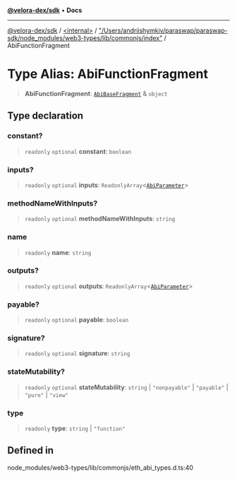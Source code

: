 [**@velora-dex/sdk**](../../../../README.md) • **Docs**

***

[@velora-dex/sdk](../../../../globals.md) / [\<internal\>](../../../README.md) / ["/Users/andriishymkiv/paraswap/paraswap-sdk/node\_modules/web3-types/lib/commonjs/index"](../README.md) / AbiFunctionFragment

# Type Alias: AbiFunctionFragment

> **AbiFunctionFragment**: [`AbiBaseFragment`](AbiBaseFragment.md) & `object`

## Type declaration

### constant?

> `readonly` `optional` **constant**: `boolean`

### inputs?

> `readonly` `optional` **inputs**: `ReadonlyArray`\<[`AbiParameter`](AbiParameter.md)\>

### methodNameWithInputs?

> `readonly` `optional` **methodNameWithInputs**: `string`

### name

> `readonly` **name**: `string`

### outputs?

> `readonly` `optional` **outputs**: `ReadonlyArray`\<[`AbiParameter`](AbiParameter.md)\>

### payable?

> `readonly` `optional` **payable**: `boolean`

### signature?

> `readonly` `optional` **signature**: `string`

### stateMutability?

> `readonly` `optional` **stateMutability**: `string` \| `"nonpayable"` \| `"payable"` \| `"pure"` \| `"view"`

### type

> `readonly` **type**: `string` \| `"function"`

## Defined in

node\_modules/web3-types/lib/commonjs/eth\_abi\_types.d.ts:40
